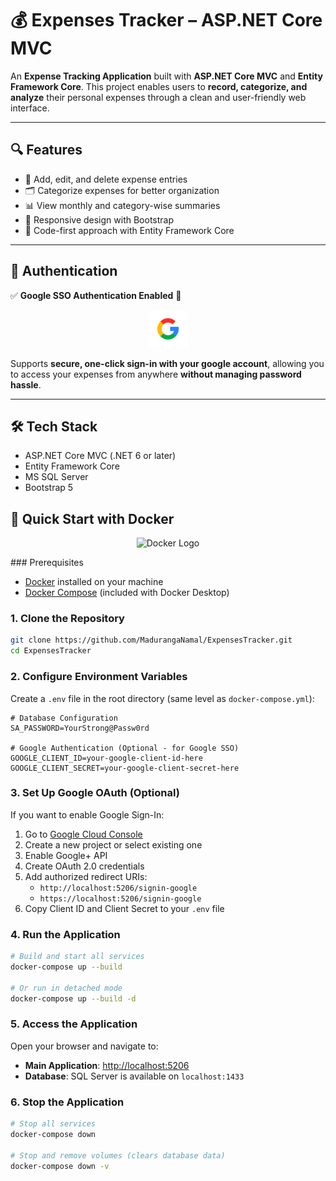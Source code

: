 # 💰 Expenses Tracker – ASP.NET Core MVC

An **Expense Tracking Application** built with **ASP.NET Core MVC** and **Entity Framework Core**. This project enables users to **record, categorize, and analyze** their personal expenses through a clean and user-friendly web interface.

---

## 🔍 Features

- 🧾 Add, edit, and delete expense entries  
- 🗂 Categorize expenses for better organization  
- 📊 View monthly and category-wise summaries  
- 📱 Responsive design with Bootstrap  
- 🧱 Code-first approach with Entity Framework Core  

---

## 🔑 Authentication

✅ **Google SSO Authentication Enabled** 🚀

<p align="center">
  <img src="https://raw.githubusercontent.com/github/explore/main/topics/google/google.png" alt="Google Logo" width="60"/>
</p>


Supports **secure, one-click sign-in with your google account**, allowing you to access your expenses from anywhere **without managing password hassle**.

---
## 🛠 Tech Stack

- ASP.NET Core MVC (.NET 6 or later)  
- Entity Framework Core  
- MS SQL Server
- Bootstrap 5  


## 🚀 Quick Start with Docker

<p align="center">
  <img src="https://www.docker.com/wp-content/uploads/2022/03/Moby-logo.png" alt="Docker Logo" width="60"/>
</p>
### Prerequisites

- [Docker](https://www.docker.com/get-started) installed on your machine
- [Docker Compose](https://docs.docker.com/compose/install/) (included with Docker Desktop)

### 1. Clone the Repository

```bash
git clone https://github.com/MadurangaNamal/ExpensesTracker.git
cd ExpensesTracker
```

### 2. Configure Environment Variables

Create a `.env` file in the root directory (same level as `docker-compose.yml`):

```env
# Database Configuration
SA_PASSWORD=YourStrong@Passw0rd

# Google Authentication (Optional - for Google SSO)
GOOGLE_CLIENT_ID=your-google-client-id-here
GOOGLE_CLIENT_SECRET=your-google-client-secret-here
```
### 3. Set Up Google OAuth (Optional)

If you want to enable Google Sign-In:

1. Go to [Google Cloud Console](https://console.cloud.google.com/)
2. Create a new project or select existing one
3. Enable Google+ API
4. Create OAuth 2.0 credentials
5. Add authorized redirect URIs:
   - `http://localhost:5206/signin-google`
   - `https://localhost:5206/signin-google`
6. Copy Client ID and Client Secret to your `.env` file

### 4. Run the Application

```bash
# Build and start all services
docker-compose up --build

# Or run in detached mode
docker-compose up --build -d
```

### 5. Access the Application

Open your browser and navigate to:
- **Main Application**: [http://localhost:5206](http://localhost:5206)
- **Database**: SQL Server is available on `localhost:1433`

### 6. Stop the Application

```bash
# Stop all services
docker-compose down

# Stop and remove volumes (clears database data)
docker-compose down -v
```
